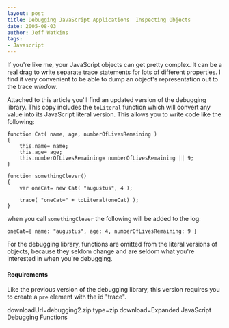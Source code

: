 ```yaml
---
layout: post
title: Debugging JavaScript Applications  Inspecting Objects
date: 2005-08-03
author: Jeff Watkins
tags:
- Javascript
---
```


If you're like me, your JavaScript objects can get pretty complex. It can be a real drag to write separate trace statements for lots of different properties. I find it very convenient to be able to dump an object's representation out to the trace *window*.
<!--more-->
Attached to this article you'll find an updated version of the debugging library. This copy includes the `toLiteral` function which will convert any value into its JavaScript literal version. This allows you to write code like the following:

	function Cat( name, age, numberOfLivesRemaining )
	{
		this.name= name;
		this.age= age;
		this.numberOfLivesRemaining= numberOfLivesRemaining || 9;
	}

	function somethingClever()
	{
		var oneCat= new Cat( "augustus", 4 );

		trace( "oneCat=" + toLiteral(oneCat) );
	}

when you call `somethingClever` the following will be added to the log:

	oneCat={ name: "augustus", age: 4, numberOfLivesRemaining: 9 }

For the debugging library, functions are omitted from the literal versions of objects, because they seldom change and are seldom what you're interested in when you're debugging.

#### Requirements ####

Like the previous version of the debugging library, this version requires you to create a `pre` element with the id "trace".

downloadUrl=debugging2.zip
type=zip
download=Expanded JavaScript Debugging Functions